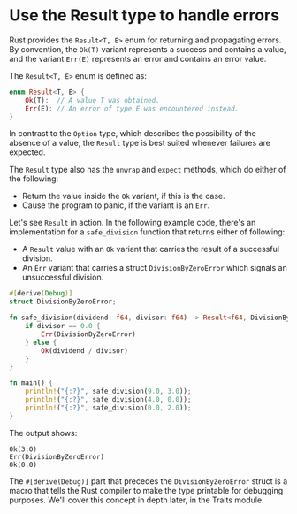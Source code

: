 # Use the Result type to handle errors

Rust provides the `Result<T, E>` enum for returning and propagating errors. By convention, the `Ok(T)` variant represents a success and contains a value, and the variant `Err(E)` represents an error and contains an error value.

The `Result<T, E>` enum is defined as:

```rust
enum Result<T, E> {
    Ok(T):  // A value T was obtained.
    Err(E): // An error of type E was encountered instead.
}
```

In contrast to the `Option` type, which describes the possibility of the absence of a value, the `Result` type is best suited whenever failures are expected.

The `Result` type also has the `unwrap` and `expect` methods, which do either of the following:

- Return the value inside the `Ok` variant, if this is the case.
- Cause the program to panic, if the variant is an `Err`.

Let's see `Result` in action. In the following example code, there's an implementation for a `safe_division` function that returns either of following:

- A `Result` value with an `Ok` variant that carries the result of a successful division.
- An `Err` variant that carries a struct `DivisionByZeroError` which signals an unsuccessful division.

```rust
#[derive(Debug)]
struct DivisionByZeroError;

fn safe_division(dividend: f64, divisor: f64) -> Result<f64, DivisionByZeroError> {
    if divisor == 0.0 {
        Err(DivisionByZeroError)
    } else {
        Ok(dividend / divisor)
    }
}

fn main() {
    println!("{:?}", safe_division(9.0, 3.0));
    println!("{:?}", safe_division(4.0, 0.0));
    println!("{:?}", safe_division(0.0, 2.0));
}
```

The output shows:

```
Ok(3.0)
Err(DivisionByZeroError)
Ok(0.0)
```

The `#[derive(Debug)]` part that precedes the `DivisionByZeroError` struct is a macro that tells the Rust compiler to make the type printable for debugging purposes. We'll cover this concept in depth later, in the Traits module.
